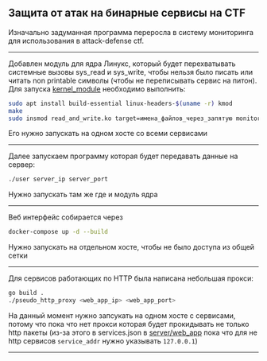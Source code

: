 ## Защита от атак на бинарные сервисы на CTF

Изначально задуманная программа переросла в систему мониторинга для использования в attack-defense ctf.

---

Добавлен модуль для ядра Линукс, который будет перехватывать системные вызовы sys_read и sys_write, чтобы нельзя было писать или читать non printable символы (чтобы не переписывать сервис на питон).
Для запуска [kernel_module](https://github.com/alexevgmart/pwn_defense_for_ctf/tree/main/kernel_module) необходимо выполнить:
```bash
sudo apt install build-essential linux-headers-$(uname -r) kmod
make
sudo insmod read_and_write.ko target=имена_файлов_через_запятую monitor=имя_файла_в_который_скомпилировали_user.c
```
Его нужно запускать на одном хосте со всеми сервисами

---

Далее запускаем программу которая будет передавать данные на сервер:
```bash
./user server_ip server_port
```
Нужно запускать там же где и модуль ядра

---

Веб интерфейс собирается через
```bash
docker-compose up -d --build
```
Нужно запускать на отдельном хосте, чтобы не было доступа из общей сетки

---

Для сервисов работающих по HTTP была написана небольшая прокси:
```bash
go build .
./pseudo_http_proxy <web_app_ip> <web_app_port>
```
На данный момент нужно запсукать на одном хосте с сервисами, потому что пока что нет прокси которая будет прокидывать не только http пакеты (из-за этого в services.json в [server/web_app](https://github.com/alexevgmart/pwn_defense_for_ctf/tree/main/server/web_app) пока что для не http сервисов `service_addr` нужно указывать `127.0.0.1`)

---
